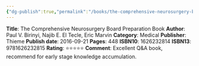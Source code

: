 ```yaml
---
{"dg-publish":true,"permalink":"/books/the-comprehensive-neurosurgery-board-preparation-book/","title":"The Comprehensive Neurosurgery Board Preparation Book","tags":["book","ABNS"],"created":"2023-11-03T21:44:09.000-07:00","updated":"2023-11-10T21:24:29.000-08:00"}
---
```


**Title**: The Comprehensive Neurosurgery Board Preparation Book
**Author**: Paul V. Birinyi, Najib E. El Tecle, Eric Marvin
**Category**: Medical
**Publisher**: Thieme
**Publish date**: 2016-09-21
**Pages**: 448
**ISBN10**: 1626232814
**ISBN13**: 9781626232815
**Rating**: ⭐️⭐️⭐️⭐️⭐️
**Comment**: Excellent Q&A book, recommend for early stage knowledge accumulation.